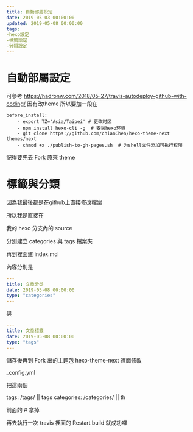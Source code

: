 ```yaml
---
title: 自動部屬設定
date: 2019-05-03 00:00:00
updated: 2019-05-08 00:00:00
tags:
-hexo設定
-標籤設定
-分類設定
---
```


# 自動部屬設定

可參考
https://hadronw.com/2018/05-27/travis-autodeploy-github-with-coding/
因有改theme
所以要加一段在

```
before_install:
    - export TZ='Asia/Taipei' # 更改时区
    - npm install hexo-cli -g  # 安装hexo环境
    - git clone https://github.com/chianChen/hexo-theme-next themes/next
    - chmod +x ./publish-to-gh-pages.sh  # 为shell文件添加可执行权限
```

記得要先去 Fork 原來 theme

# 標籤與分類

因為我最後都是在github上直接修改檔案

所以我是直接在

我的 hexo 分支內的 source

分別建立 categories 與 tags 檔案夾

再到裡面建 index.md

內容分別是

```YAML
---
title: 文章分类
date: 2019-05-08 00:00:00
type: "categories"
---
```

與

```YAML
---
title: 文章標籤
date: 2019-05-08 00:00:00
type: "tags"
---
```

儲存後再到 Fork 出的主題包 hexo-theme-next 裡面修改

_config.yml

把這兩個

tags: /tags/ || tags
categories: /categories/ || th

前面的 # 拿掉

再去執行一次 travis 裡面的 Restart build 就成功囉







